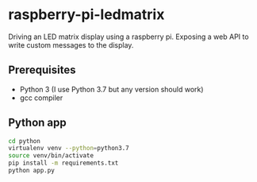 # raspberry-pi-ledmatrix

Driving an LED matrix display using a raspberry pi. Exposing a web API to write custom messages to the display.

## Prerequisites
- Python 3 (I use Python 3.7 but any version should work)
- gcc compiler

## Python app


```bash
cd python
virtualenv venv --python=python3.7
source venv/bin/activate
pip install -m requirements.txt
python app.py
```